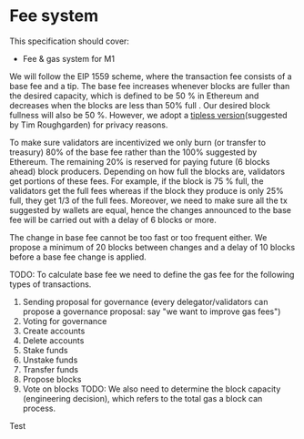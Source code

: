 # Fee system

This specification should cover:
- Fee & gas system for M1

We will follow the EIP 1559 scheme, where the transaction fee consists of a base fee and a tip. The base fee increases whenever blocks are fuller than the desired capacity, which is defined to be 50 % in Ethereum and decreases when the blocks are less than 50% full . Our desired block fullness will also be 50 %. However, we adopt a [tipless version](https://arxiv.org/pdf/2106.01340.pdf)(suggested by Tim Roughgarden) for privacy reasons. 

To make sure validators are incentivized we only burn (or transfer to treasury) 80% of the base fee rather than the 100% suggested by Ethereum. The remaining 20% is reserved for paying future (6 blocks ahead) block producers. Depending on how full the blocks are, validators get portions of these fees. For example, if the block is 75 % full, the validators get the full fees whereas if the block they produce is only 25% full, they get 1/3 of the full fees. Moreover, we need to make sure all the tx suggested by wallets are equal, hence the changes announced to the base fee will be carried out with a delay of 6 blocks or more. 

The change in base fee cannot be too fast or too frequent either. We propose a minimum of 20 blocks between changes and a delay of 10 blocks before a base fee change is applied. 

TODO: To calculate base fee we need to define the gas fee for the following types of transactions.
1. Sending proposal for governance  (every delegator/validators can propose a governance proposal: say "we want to improve gas fees")
2. Voting for governance
3. Create accounts
4. Delete accounts
5. Stake funds
6. Unstake funds
7. Transfer funds
8. Propose blocks
9. Vote on blocks
TODO: We also need to determine the block capacity (engineering decision), which refers to the total gas a block can process. 

Test


